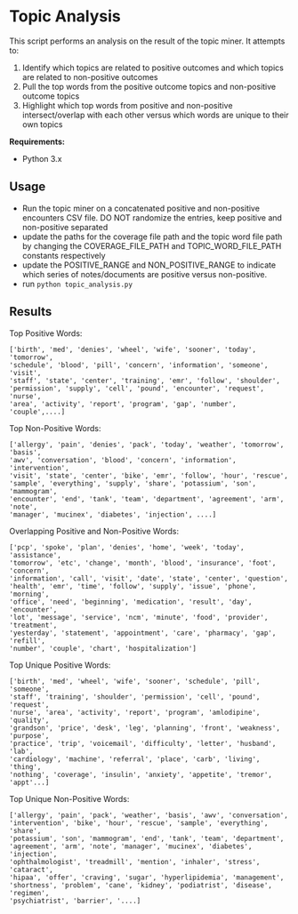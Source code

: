 # Topic Analysis

This script performs an analysis on the result of the topic miner. It attempts
to:
1. Identify which topics are related to positive outcomes and which topics are
   related to non-positive outcomes
2. Pull the top words from the positive outcome topics and non-positive outcome
   topics
3. Highlight which top words from positive and non-positive intersect/overlap
   with each other versus which words are unique to their own topics

__Requirements:__
- Python 3.x

## Usage
- Run the topic miner on a concatenated positive and non-positive encounters
  CSV file. DO NOT randomize the entries, keep positive and non-positive
  separated
- update the paths for the coverage file path and the topic word file path
  by changing the COVERAGE_FILE_PATH and TOPIC_WORD_FILE_PATH constants
  respectively
- update the POSITIVE_RANGE and NON_POSITIVE_RANGE to indicate which series of
  notes/documents are positive versus non-positive.
- run `python topic_analysis.py`


## Results

Top Positive Words:
```
['birth', 'med', 'denies', 'wheel', 'wife', 'sooner', 'today', 'tomorrow',
'schedule', 'blood', 'pill', 'concern', 'information', 'someone', 'visit',
'staff', 'state', 'center', 'training', 'emr', 'follow', 'shoulder',
'permission', 'supply', 'cell', 'pound', 'encounter', 'request', 'nurse',
'area', 'activity', 'report', 'program', 'gap', 'number', 'couple',....]
```

Top Non-Positive Words:
```
['allergy', 'pain', 'denies', 'pack', 'today', 'weather', 'tomorrow', 'basis',
'awv', 'conversation', 'blood', 'concern', 'information', 'intervention',
'visit', 'state', 'center', 'bike', 'emr', 'follow', 'hour', 'rescue',
'sample', 'everything', 'supply', 'share', 'potassium', 'son', 'mammogram',
'encounter', 'end', 'tank', 'team', 'department', 'agreement', 'arm', 'note',
'manager', 'mucinex', 'diabetes', 'injection', ....]
```

Overlapping Positive and Non-Positive Words:
```
['pcp', 'spoke', 'plan', 'denies', 'home', 'week', 'today', 'assistance',
'tomorrow', 'etc', 'change', 'month', 'blood', 'insurance', 'foot', 'concern',
'information', 'call', 'visit', 'date', 'state', 'center', 'question',
'health', 'emr', 'time', 'follow', 'supply', 'issue', 'phone', 'morning',
'office', 'need', 'beginning', 'medication', 'result', 'day', 'encounter',
'lot', 'message', 'service', 'ncm', 'minute', 'food', 'provider', 'treatment',
'yesterday', 'statement', 'appointment', 'care', 'pharmacy', 'gap', 'refill',
'number', 'couple', 'chart', 'hospitalization']
```

Top Unique Positive Words:
```
['birth', 'med', 'wheel', 'wife', 'sooner', 'schedule', 'pill', 'someone',
'staff', 'training', 'shoulder', 'permission', 'cell', 'pound', 'request',
'nurse', 'area', 'activity', 'report', 'program', 'amlodipine', 'quality',
'grandson', 'price', 'desk', 'leg', 'planning', 'front', 'weakness', 'purpose',
'practice', 'trip', 'voicemail', 'difficulty', 'letter', 'husband', 'lab',
'cardiology', 'machine', 'referral', 'place', 'carb', 'living', 'thing',
'nothing', 'coverage', 'insulin', 'anxiety', 'appetite', 'tremor', 'appt'...]
```

Top Unique Non-Positive Words:
```
['allergy', 'pain', 'pack', 'weather', 'basis', 'awv', 'conversation',
'intervention', 'bike', 'hour', 'rescue', 'sample', 'everything', 'share',
'potassium', 'son', 'mammogram', 'end', 'tank', 'team', 'department',
'agreement', 'arm', 'note', 'manager', 'mucinex', 'diabetes', 'injection',
'ophthalmologist', 'treadmill', 'mention', 'inhaler', 'stress', 'cataract',
'hipaa', 'offer', 'craving', 'sugar', 'hyperlipidemia', 'management',
'shortness', 'problem', 'cane', 'kidney', 'podiatrist', 'disease', 'regimen',
'psychiatrist', 'barrier', '....]
```
